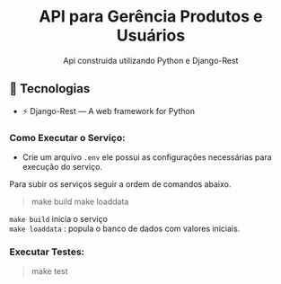 <h1 align="center">
  API para Gerência Produtos e Usuários
</h1>


<p align="center">
  Api construida utilizando Python e Django-Rest
</p>


## 🚀 Tecnologias

- ⚡ Django-Rest — A web framework for Python


### Como Executar o Serviço:
* Crie um arquivo `.env` ele possui as configurações necessárias para execução do serviço.

Para subir os serviços seguir a ordem de comandos abaixo.
> make build
> make loaddata

`make build` inicia o serviço  
`make loaddata` : popula o banco de dados com valores iniciais.  

### Executar Testes:

> make test  
